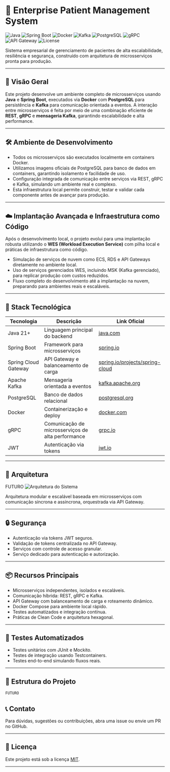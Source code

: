 
# 🏥 Enterprise Patient Management System

![Java](https://img.shields.io/badge/Java-21+-blue?logo=java&style=for-the-badge)
![Spring Boot](https://img.shields.io/badge/Spring_Boot-3.0-green?logo=springboot&style=for-the-badge)
![Docker](https://img.shields.io/badge/Docker-blue?logo=docker&style=for-the-badge)
![Kafka](https://img.shields.io/badge/Kafka-orange?logo=apachekafka&style=for-the-badge)
![PostgreSQL](https://img.shields.io/badge/PostgreSQL-blue?logo=postgresql&style=for-the-badge)
![gRPC](https://img.shields.io/badge/gRPC-36454F?logo=grpc&style=for-the-badge)
![API Gateway](https://img.shields.io/badge/API_Gateway-springcloudsuccess?style=for-the-badge&logo=spring)
![License](https://img.shields.io/badge/license-MIT-green?style=for-the-badge)

Sistema empresarial de gerenciamento de pacientes de alta escalabilidade, resiliência e segurança, construído com arquitetura de microsserviços pronta para produção.

---

## 🚀 Visão Geral

Este projeto desenvolve um ambiente completo de microsserviços usando **Java** e **Spring Boot**, executados via **Docker** com **PostgreSQL** para persistência e **Kafka** para comunicação orientada a eventos. A interação entre microsserviços é feita por meio de uma combinação eficiente de **REST**, **gRPC** e **mensageria Kafka**, garantindo escalabilidade e alta performance.

---

## 🛠️ Ambiente de Desenvolvimento

- Todos os microsserviços são executados localmente em containers Docker.  
- Utilizamos imagens oficiais de PostgreSQL para banco de dados em containers, garantindo isolamento e facilidade de uso.  
- Configuração integrada de comunicação entre serviços via REST, gRPC e Kafka, simulando um ambiente real e complexo.  
- Esta infraestrutura local permite construir, testar e validar cada componente antes de avançar para produção.

---

## ☁️ Implantação Avançada e Infraestrutura como Código

Após o desenvolvimento local, o projeto evolui para uma implantação robusta utilizando o **WES (Workload Execution Service)** com pilha local e práticas de infraestrutura como código.

- Simulação de serviços de nuvem como ECS, RDS e API Gateways diretamente no ambiente local.  
- Uso de serviços gerenciados WES, incluindo MSK (Kafka gerenciado), para replicar produção com custos reduzidos.  
- Fluxo completo do desenvolvimento até a implantação na nuvem, preparando para ambientes reais e escaláveis.

---

## 🧰 Stack Tecnológica

| Tecnologia         | Descrição                                           | Link Oficial                         |
|--------------------|----------------------------------------------------|------------------------------------|
| Java 21+           | Linguagem principal do backend                      | [java.com](https://www.java.com)   |
| Spring Boot        | Framework para microsserviços                       | [spring.io](https://spring.io)     |
| Spring Cloud Gateway| API Gateway e balanceamento de carga                | [spring.io/projects/spring-cloud](https://spring.io/projects/spring-cloud) |
| Apache Kafka       | Mensageria orientada a eventos                      | [kafka.apache.org](https://kafka.apache.org) |
| PostgreSQL         | Banco de dados relacional                           | [postgresql.org](https://www.postgresql.org/) |
| Docker             | Containerização e deploy                            | [docker.com](https://www.docker.com)|
| gRPC               | Comunicação de microsserviços de alta performance  | [grpc.io](https://grpc.io/)         |
| JWT                | Autenticação via tokens                             | [jwt.io](https://jwt.io/)           |

---

## 🧱 Arquitetura
FUTURO
![Arquitetura do Sistema](https://raw.githubusercontent.com/seu-usuario/patient-enterprise-system/main/docs/architecture-diagram.png)

Arquitetura modular e escalável baseada em microsserviços com comunicação síncrona e assíncrona, orquestrada via API Gateway.

---

## 🔒 Segurança

- Autenticação via tokens JWT seguros.  
- Validação de tokens centralizada no API Gateway.  
- Serviços com controle de acesso granular.  
- Serviço dedicado para autenticação e autorização.

---

## 📦 Recursos Principais

- Microsserviços independentes, isolados e escaláveis.  
- Comunicação híbrida: REST, gRPC e Kafka.  
- API Gateway com balanceamento de carga e roteamento dinâmico.  
- Docker Compose para ambiente local rápido.  
- Testes automatizados e integração contínua.  
- Práticas de Clean Code e arquitetura hexagonal.

---

## 🧪 Testes Automatizados

- Testes unitários com JUnit e Mockito.  
- Testes de integração usando Testcontainers.  
- Testes end-to-end simulando fluxos reais.

---

## 📂 Estrutura do Projeto

```
FUTURO

```

## 📞 Contato

Para dúvidas, sugestões ou contribuições, abra uma issue ou envie um PR no GitHub.

---

## 📝 Licença

Este projeto está sob a licença [MIT](LICENSE).

---
